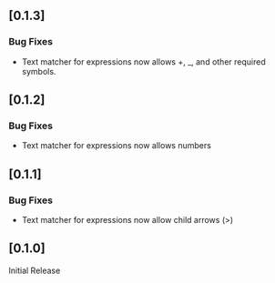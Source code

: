 <a name="0.1.3"></a>
## [0.1.3]

### Bug Fixes

* Text matcher for expressions now allows +, _, and other required symbols.

<a name="0.1.2"></a>
## [0.1.2]

### Bug Fixes

* Text matcher for expressions now allows numbers

<a name="0.1.1"></a>
## [0.1.1]

### Bug Fixes

* Text matcher for expressions now allow child arrows (>)

<a name="0.1.0"></a>
## [0.1.0]

Initial Release


